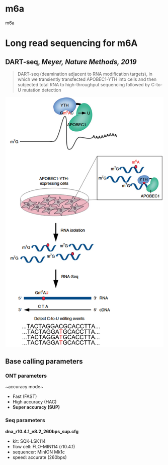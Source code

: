 # m6a
m6a

# Long read sequencing for m6A

## DART-seq, _Meyer, Nature Methods, 2019_

> DART-seq (deamination adjacent to RNA modification targets), in which we transiently transfected APOBEC1-YTH into cells and then subjected total RNA to high-throughput sequencing followed by C-to-U mutation detection

![](imgs/DART-seq.png)


## Base calling parameters
### ONT parameters
~accuracy mode~

- Fast (FAST)
- High accuracy (HAC)
- **Super accuracy (SUP)**

### Seq parameters

**dna_r10.4.1_e8.2_260bps_sup.cfg**

- kit: SQK-LSK114
- flow cell: FLO-MIN114 (r10.4.1)
- sequencer: MinION Mk1c
- speed: accurate (260bps)

